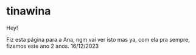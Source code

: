 # tinawina
Hey!

Fiz esta página para a Ana, ngm vai ver isto mas ya, com ela pra sempre, fizemos este ano 2 anos. 16/12/2023

